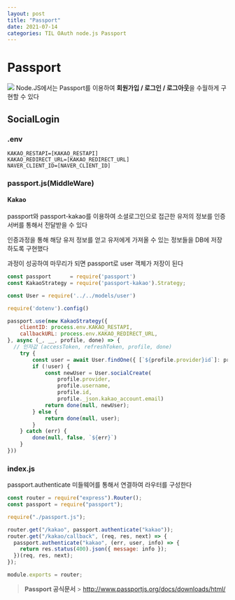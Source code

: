 ```yaml
---
layout: post
title: "Passport"
date: 2021-07-14
categories: TIL OAuth node.js Passport
---
```


# Passport

![](https://images.velog.io/images/action2thefuture/post/7b3ad35e-c924-456f-b4b4-97f89eb64071/passport.png)
Node.JS에서는 Passport를 이용하여
**회원가입 / 로그인 / 로그아웃**을 수월하게 구현할 수 있다

## SocialLogin

### .env

```
KAKAO_RESTAPI=[KAKAO_RESTAPI]
KAKAO_REDIRECT_URL=[KAKAO_REDIRECT_URL]
NAVER_CLIENT_ID=[NAVER_CLIENT_ID]
```

### passport.js(MiddleWare)

#### Kakao

passport와 passport-kakao를 이용하여 소셜로그인으로 접근한 유저의 정보를 인증서버를 통해서 전달받을 수 있다

인증과정을 통해 해당 유저 정보를 얻고 유저에게 가져올 수 있는 정보들을 DB에 저장하도록 구현했다

과정이 성공하여 마무리가 되면 passport로 user 객체가 저장이 된다

```javascript
const passport      = require('passport')
const KakaoStrategy = require('passport-kakao').Strategy;

const User = require('../../models/user')

require('dotenv').config()

passport.use(new KakaoStrategy({
    clientID: process.env.KAKAO_RESTAPI,
    callbackURL: process.env.KAKAO_REDIRECT_URL,
}, async (_, __, profile, done) => {
  // 인자값 (accessToken, refreshToken, profile, done)
    try {
        const user = await User.findOne({ [`${profile.provider}id`]: profile.id })=
        if (!user) {
            const newUser = User.socialCreate(
                profile.provider,
                profile.username,
                profile.id,
                profile._json.kakao_account.email)
            return done(null, newUser);
        } else {
            return done(null, user);
        }
    } catch (err) {
        done(null, false, `${err}`)
    }
}))
```

### index.js

passport.authenticate 미들웨어를 통해서 연결하여 라우터를 구성한다

```javascript
const router = require("express").Router();
const passport = require("passport");

require("./passport.js");

router.get("/kakao", passport.authenticate("kakao"));
router.get("/kakao/callback", (req, res, next) => {
  passport.authenticate("kakao", (err, user, info) => {
    return res.status(400).json({ message: info });
  })(req, res, next);
});

module.exports = router;
```

> **Passport 공식문서** > http://www.passportjs.org/docs/downloads/html/
